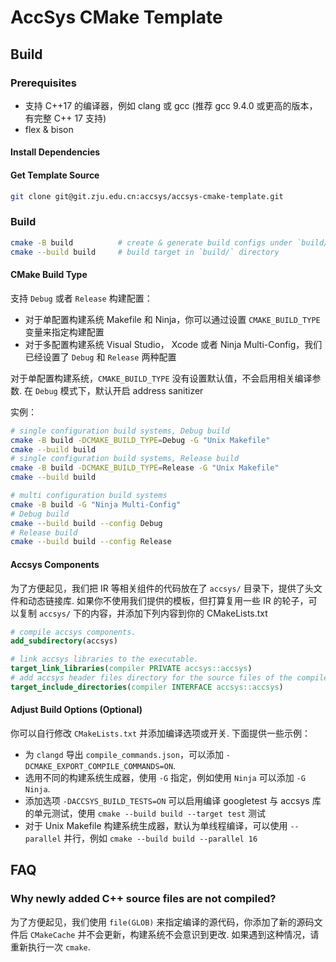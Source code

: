 # AccSys CMake Template

## Build

### Prerequisites

- 支持 C++17 的编译器，例如 clang 或 gcc (推荐 gcc 9.4.0 或更高的版本，有完整 C++ 17 支持)
- flex & bison

#### Install Dependencies

#### Get Template Source

```bash
git clone git@git.zju.edu.cn:accsys/accsys-cmake-template.git
```


### Build

```bash
cmake -B build          # create & generate build configs under `build/` directory
cmake --build build     # build target in `build/` directory
```

#### CMake Build Type

支持 `Debug` 或者 `Release` 构建配置：

- 对于单配置构建系统 Makefile 和 Ninja，你可以通过设置 `CMAKE_BUILD_TYPE` 变量来指定构建配置
- 对于多配置构建系统 Visual Studio， Xcode 或者 Ninja Multi-Config，我们已经设置了 `Debug` 和 `Release` 两种配置

对于单配置构建系统，`CMAKE_BUILD_TYPE` 没有设置默认值，不会启用相关编译参数.
在 `Debug` 模式下，默认开启 address sanitizer

实例：

```bash
# single configuration build systems, Debug build
cmake -B build -DCMAKE_BUILD_TYPE=Debug -G "Unix Makefile"
cmake --build build
# single configuration build systems, Release build
cmake -B build -DCMAKE_BUILD_TYPE=Release -G "Unix Makefile"
cmake --build build

# multi configuration build systems
cmake -B build -G "Ninja Multi-Config"
# Debug build
cmake --build build --config Debug
# Release build
cmake --build build --config Release
```

#### Accsys Components

为了方便起见，我们把 IR 等相关组件的代码放在了 `accsys/` 目录下，提供了头文件和动态链接库.
如果你不使用我们提供的模板，但打算复用一些 IR 的轮子，可以复制 `accsys/` 下的内容，并添加下列内容到你的 CMakeLists.txt

```cmake
# compile accsys components.
add_subdirectory(accsys)

# link accsys libraries to the executable.
target_link_libraries(compiler PRIVATE accsys::accsys)
# add accsys header files directory for the source files of the compiler.
target_include_directories(compiler INTERFACE accsys::accsys)
```

#### Adjust Build Options (Optional)

你可以自行修改 `CMakeLists.txt` 并添加编译选项或开关.
下面提供一些示例：

- 为 `clangd` 导出 `compile_commands.json`，可以添加 `-DCMAKE_EXPORT_COMPILE_COMMANDS=ON`.
- 选用不同的构建系统生成器，使用 `-G` 指定，例如使用 `Ninja` 可以添加 `-G Ninja`.
- 添加选项 `-DACCSYS_BUILD_TESTS=ON` 可以启用编译 googletest 与 accsys 库的单元测试，使用 `cmake --build build --target test` 测试
- 对于 Unix Makefile 构建系统生成器，默认为单线程编译，可以使用 `--parallel` 并行，例如 `cmake --build build --parallel 16`

## FAQ

### Why newly added C++ source files are not compiled?

为了方便起见，我们使用 `file(GLOB)` 来指定编译的源代码，你添加了新的源码文件后 `CMakeCache` 并不会更新，构建系统不会意识到更改.
如果遇到这种情况，请重新执行一次 `cmake`.